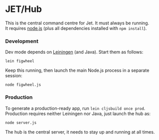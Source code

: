 JET/Hub
=======

This is the central command centre for Jet. It must always be running.  
It requires [node.js][N] (plus all dependencies installed with `npm install`).

### Development

Dev mode depends on [Leiningen][L] (and Java). Start them as follows:

    lein figwheel

Keep this running, then launch the main Node.js process in a separate session:

    node figwheel.js

### Production

To generate a production-ready app, run `lein cljsbuild once prod`.  
Production requires neither Leiningen nor Java, just launch the hub as:

    node server.js

The hub is the central server, it needs to stay up and running at all times.

[N]: https://nodejs.org
[L]: https://github.com/technomancy/leiningen
